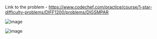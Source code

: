 Link to the problem - https://www.codechef.com/practice/course/1-star-difficulty-problems/DIFF1200/problems/DIGSMPAR


![image](https://github.com/Haleshot/Competitive-Programming/assets/57552973/96af1f0a-9007-4726-be12-30a04fb5c353)

![image](https://github.com/Haleshot/Competitive-Programming/assets/57552973/fe54df22-d856-4473-af76-1707a03d3425)
